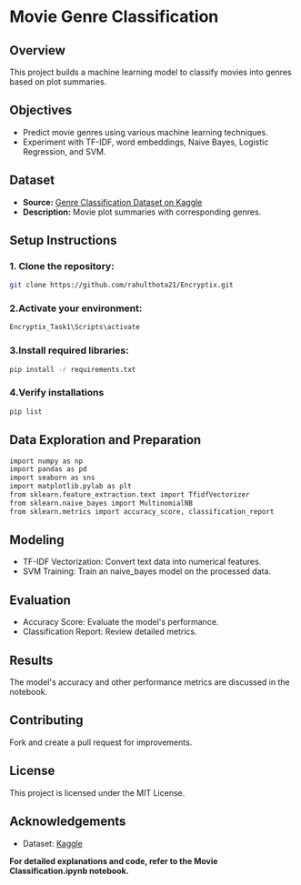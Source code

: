 # Movie Genre Classification

## Overview

This project builds a machine learning model to classify movies into genres based on plot summaries.

## Objectives

- Predict movie genres using various machine learning techniques.
- Experiment with TF-IDF, word embeddings, Naive Bayes, Logistic Regression, and SVM.

## Dataset

- **Source:** [Genre Classification Dataset on Kaggle](https://www.kaggle.com/datasets/hijest/genre-classification-dataset-imdb)
- **Description:** Movie plot summaries with corresponding genres.

## Setup Instructions

### 1. Clone the repository:
   ```bash
   git clone https://github.com/rahulthota21/Encryptix.git
```
### 2.Activate your environment:
   ```bash
   Encryptix_Task1\Scripts\activate
```
### 3.Install required libraries:
```bash
pip install -r requirements.txt
```
### 4.Verify installations
```bash
pip list
```

## Data Exploration and Preparation
```bash
import numpy as np
import pandas as pd
import seaborn as sns
import matplotlib.pylab as plt
from sklearn.feature_extraction.text import TfidfVectorizer
from sklearn.naive_bayes import MultinomialNB
from sklearn.metrics import accuracy_score, classification_report
```

## Modeling
- TF-IDF Vectorization: Convert text data into numerical features.
- SVM Training: Train an naive_bayes model on the processed data.

## Evaluation
- Accuracy Score: Evaluate the model's performance.
- Classification Report: Review detailed metrics.

## Results
The model's accuracy and other performance metrics are discussed in the notebook.

## Contributing
Fork and create a pull request for improvements.

## License
This project is licensed under the MIT License.

## Acknowledgements
- Dataset: [Kaggle](https://www.kaggle.com/)

**For detailed explanations and code, refer to the Movie Classification.ipynb notebook.**








